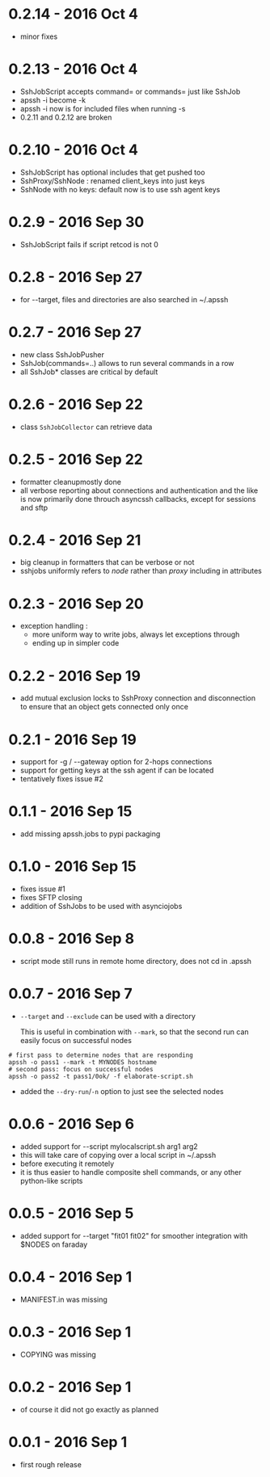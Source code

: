 # 0.2.14 - 2016 Oct 4

* minor fixes

# 0.2.13 - 2016 Oct 4

* SshJobScript accepts command= or commands= just like SshJob
* apssh -i become -k
* apssh -i now is for included files when running -s
* 0.2.11 and 0.2.12 are broken

# 0.2.10 - 2016 Oct 4

* SshJobScript has optional includes that get pushed too
* SshProxy/SshNode : renamed client_keys into just keys
* SshNode with no keys: default now is to use ssh agent keys

# 0.2.9 - 2016 Sep 30

* SshJobScript fails if script retcod is not 0

# 0.2.8 - 2016 Sep 27

* for --target, files and directories are also searched in ~/.apssh

# 0.2.7 - 2016 Sep 27

* new class SshJobPusher
* SshJob(commands=..) allows to run several commands in a row
* all SshJob* classes are critical by default

# 0.2.6 - 2016 Sep 22

* class `SshJobCollector` can retrieve data

# 0.2.5 - 2016 Sep 22

* formatter cleanupmostly done
* all verbose reporting about connections and authentication and the like
  is now primarily done throuch asyncssh callbacks, except for sessions and sftp

# 0.2.4 - 2016 Sep 21

* big cleanup in formatters that can be verbose or not
* sshjobs uniformly refers to *node* rather than *proxy* including in attributes

# 0.2.3 - 2016 Sep 20

* exception handling :
  * more uniform way to write jobs, always let exceptions through
  * ending up in simpler code

# 0.2.2 - 2016 Sep 19

* add mutual exclusion locks to SshProxy connection and disconnection
  to ensure that an object gets connected only once

# 0.2.1 - 2016 Sep 19

* support for -g / --gateway option for 2-hops connections
* support for getting keys at the ssh agent if can be located
* tentatively fixes issue #2

# 0.1.1 - 2016 Sep 15

* add missing apssh.jobs to pypi packaging

# 0.1.0 - 2016 Sep 15

* fixes issue #1
* fixes SFTP closing
* addition of SshJobs to be used with asynciojobs

# 0.0.8 - 2016 Sep 8

* script mode still runs in remote home directory, does not cd in .apssh 

# 0.0.7 - 2016 Sep 7

* `--target` and `--exclude` can be used with a directory

  This is useful in combination with `--mark`, so that the second run can easily focus on successful nodes
  
```
# first pass to determine nodes that are responding
apssh -o pass1 --mark -t MYNODES hostname
# second pass: focus on successful nodes
apssh -o pass2 -t pass1/0ok/ -f elaborate-script.sh
```
  
* added the `--dry-run`/`-n` option to just see the selected nodes

# 0.0.6 - 2016 Sep 6

* added support for --script mylocalscript.sh arg1 arg2
* this will take care of copying over a local script in ~/.apssh
* before executing it remotely
* it is thus easier to handle composite shell commands, or any other python-like scripts

# 0.0.5 - 2016 Sep 5

* added support for --target "fit01 fit02" for smoother integration with $NODES on faraday

# 0.0.4 - 2016 Sep 1

* MANIFEST.in was missing

# 0.0.3 - 2016 Sep 1

* COPYING was missing

# 0.0.2 - 2016 Sep 1

* of course it did not go exactly as planned

# 0.0.1 - 2016 Sep 1

* first rough release
